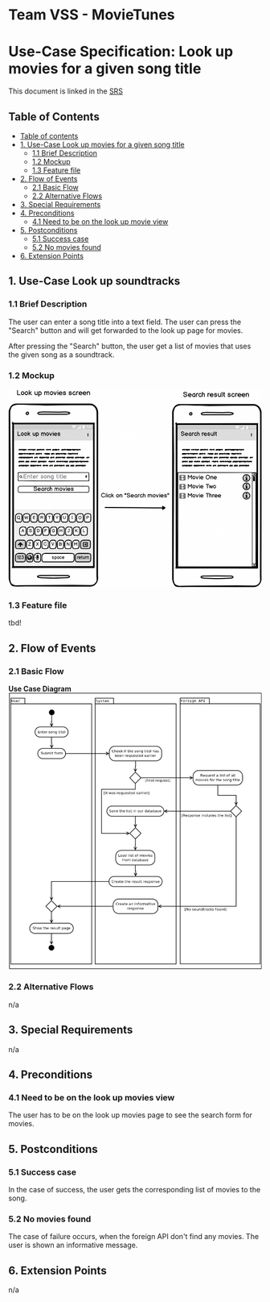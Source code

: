 # Team VSS - MovieTunes

# Use-Case Specification: Look up movies for a given song title 

<!--
Version 0.1

Revision History

| **Date** | **Version** | **Description** | **Author** |
| --- | --- | --- | --- |
| 92.11.2017 | 0.1 | First Version | Team VSS |
-->
This document is linked in the [SRS](https://github.com/VSSSE/VSS-DOC/blob/master/SRS.md#313-look-up-movies-for-a-given-song-title)

 
## Table of Contents

- [Table of contents](#table-of-contents)
- [1. Use-Case Look up movies for a given song title](#1-use-case-look-up-movies-for-a-given-song-title)
  - [1.1 Brief Description](#11-brief-description)
  - [1.2 Mockup](#12-mockup)
  - [1.3 Feature file](#13-feature-file)
- [2. Flow of Events](#2-flow-of-events)
  - [2.1 Basic Flow](#21-basic-flow) 
  - [2.2 Alternative Flows](#22-alternative-flows) 
  <!--    - [2.2.1 &lt; First Alternative Flow &gt; ](#221-placeholder) -->
- [3. Special Requirements](#3-special-requirements)
  <!-- - [3.1 &lt; First Special Requirement &gt;](#31-placeholder) --> 
- [4. Preconditions](#4-preconditions)
  - [4.1 Need to be on the look up movie view](#41-need-to-be-on-the-look-up-movies-view) 
- [5. Postconditions](#5-postconditions)
  - [5.1 Success case](#51-success-case) 
  - [5.2 No movies found](#52-no-movies-found) 
- [6. Extension Points](#6-extension-points)
<!--  - [6.1 &lt; Name of Extension Point &gt;](#61-placeholder) -->

<!--
[The following template is provided for a Use-Case Specification, which contains the textual properties of the use case. This document is used with a requirements management tool, such as Rational RequisitePro, for specifying and marking the requirements within the use-case properties.

The use-case diagrams can be developed in a visual modeling tool, such as Rational Rose. A use-case report, with all properties, may be generated with Rational SoDA. For more information, see the tool mentors in the Rational Unified Process.]-->

## 1. Use-Case Look up soundtracks
### 1.1 Brief Description
<!--
[The description briefly conveys the role and purpose of the use case. A single paragraph will suffice for this description.]
-->

The user can enter a song title into a text field.
The user can press the "Search" button and will get forwarded to the look up page for movies.

After pressing the "Search" button, the user get a list of movies that uses the given song as a soundtrack. 

### 1.2 Mockup

 
![Mockup][] 

### 1.3 Feature file

tbd!

## 2. Flow of Events
### 2.1 Basic Flow
<!--
[This use case starts when the actor does something. An actor always initiates use cases. The use case describes what the actor does and what the system does in response. It is phrased in the form of a dialog between the actor and the system.

The use case describes what happens inside the system, but not how or why. If information is exchanged, be specific about what is passed back and forth. For example, it is not very illuminating to say that the actor enters customer information. It is better to say the actor enters the customer&#39;s name and address. A Glossary of Terms is often useful to keep the complexity of the use case manageableyou may want to define things like customer information there to keep the use case from drowning in details.

Simple alternatives may be presented within the text of the use case. If it only takes a few sentences to describe what happens when there is an alternative, do it directly within the **Flow of Events** section. If the alternative flow is more complex, use a separate section to describe it. For example, an **Alternative Flow** subsection explains how to describe more complex alternatives.

A picture is sometimes worth a thousand words, though there is no substitute for clean, clear prose. If it improves clarity, feel free to paste graphical depictions of user interfaces, process flows or other figures into the use case. If a flow chart is useful to present a complex decision process, by all means use it!  Similarly for state-dependent behavior, a state-transition diagram often clarifies the behavior of a system better than pages upon pages of text. Use the right presentation medium for your problem, but be wary of using terminology, notations or figures that your audience may not understand. Remember that your purpose is to clarify, not obscure.]
-->

**Use Case Diagram**
![UCD][] 
  


### 2.2 Alternative Flows
<!--
#### 2.2.1 &lt; First Alternative Flow &gt;

[More complex alternatives are described in a separate section, referred to in the **Basic Flow** subsection of **Flow of Events** section. Think of the **Alternative Flow** subsections like alternative behavior each alternative flow represents alternative behavior usually due to exceptions that occur in the main flow. They may be as long as necessary to describe the events associated with the alternative behavior. When an alternative flow ends, the events of the main flow of events are resumed unless otherwise stated.]

##### 2.2.1.1 &lt; An Alternative Subflow &gt;

[Alternative flows may, in turn, be divided into subsections if it improves clarity.]

#### 2.2.2 &lt; Second Alternative Flow &gt;

[There may be, and most likely will be, a number of alternative flows in a use case. Keep each alternative flow separate to improve clarity. Using alternative flows improves the readability of the use case, as well as preventing use cases from being decomposed into hierarchies of use cases. Keep in mind that use cases are just textual descriptions, and their main purpose is to document the behavior of a system in a clear, concise, and understandable way.]
-->

n/a

## 3. Special Requirements
<!--
[A special requirement is typically a nonfunctional requirement that is specific to a use case, but is not easily or naturally specified in the text of the use case&#39;s event flow. Examples of special requirements include legal and regulatory requirements, application standards, and quality attributes of the system to be built including usability, reliability, performance or supportability requirements. Additionally, other requirements such as operating systems and environments, compatibility requirements, and design constraintsshould be captured in this section.]

### 3.1 &lt; First Special Requirement &gt;
-->

n/a

## 4. Preconditions
<!--
[A precondition of a use case is the state of the system that must be present prior to a use case being performed.]
-->

### 4.1 Need to be on the look up movies view

The user has to be on the look up movies page to see the search form for movies.
 

## 5. Postconditions


<!-- [A postcondition of a use case is a list of possible states the system can be in immediately after a use case has finished.] -->

### 5.1 Success case

In the case of success, the user gets the corresponding list of movies to the song.

### 5.2 No movies found

The case of failure occurs, when the foreign API don't find any movies. The user is shown an informative message.


## 6. Extension Points


<!--[Extension points of the use case.]

### 6.1 &lt;Name of Extension Point&gt;

[Definition of the location of the extension point in the flow of events.]
-->

n/a

<!-- Picture-Links: -->
[UCD]: https://raw.githubusercontent.com/VSSSE/VSS-DOC/master/UML/UC6_Look_up_movies_for_a_given_song_title.png "Overall Use Case Diagram - Look up movies for a given song title"
[Mockup]: https://raw.githubusercontent.com/VSSSE/VSS-DOC/master/mockups/Look_up_movies_for_a_given_song_title.png "Mockup Look up movies for a given song title"
[Feature]: https://raw.githubusercontent.com/VSSSE/VSS-DOC/master/Images/Feature_Look_up_soundtracks.png "Feature file"

